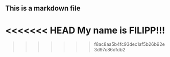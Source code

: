 ## This is a markdown file
<<<<<<< HEAD
My name is FILIPP!!!
=======
>>>>>>> f8ac8aa5b4fc93dec1af5b26b92e3d97c86dfdb2
